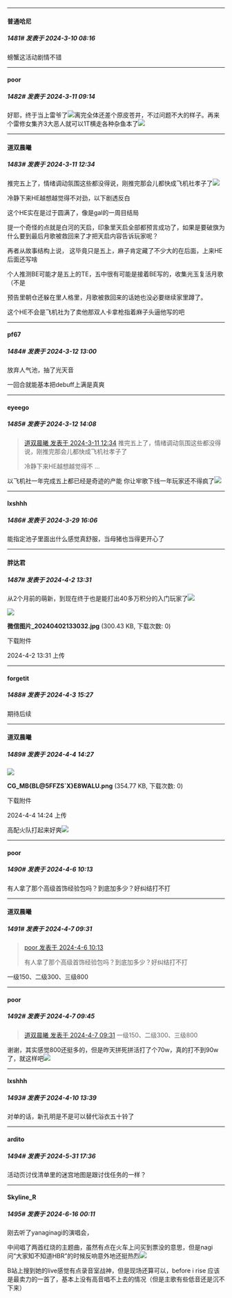 ﻿
*****

####  普通哈尼  
##### 1481#       发表于 2024-3-10 08:16

螃蟹这活动剧情不错


*****

####  poor  
##### 1482#       发表于 2024-3-11 09:14

好耶，终于当上雷爷了<img src="https://static.saraba1st.com/image/smiley/face2017/062.gif" referrerpolicy="no-referrer">离完全体还差个原皮苍井，不过问题不大的样子。再来个雷修女集齐3大恶人就可以1T横走各种杂鱼本了<img src="https://static.saraba1st.com/image/smiley/face2017/036.png" referrerpolicy="no-referrer">


*****

####  道双晨曦  
##### 1483#       发表于 2024-3-11 12:34

推完五上了，情绪调动氛围这些都没得说，刚推完那会儿都快成飞机社孝子了<img src="https://static.saraba1st.com/image/smiley/face2017/067.png" referrerpolicy="no-referrer">

冷静下来HE越想越觉得不对劲，以下剧透反白

这个HE实在是过于圆满了，像是gal的一周目结局

提一个奇怪的点就是白河的天启，印象里天启全部都预言成功了，如果是要破旗为什么要到最后月歌被救回来了才把天启内容告诉玩家呢？

再者从故事结构上说， 这毕竟只是五上，麻子肯定藏了不少大的在后面，上来HE后面还写啥

个人推测BE可能才是五上的TE，五中很有可能是接着BE写的，收集光玉复活月歌（不是

预告里朝仓还躲在里人格里，月歌被救回来的话她也没必要继续家里蹲了。

这个HE不会是飞机社为了卖他那双人卡拿枪指着麻子头逼他写的吧


*****

####  pf67  
##### 1484#       发表于 2024-3-12 13:00

放弃人气池，抽了光天音

一回合就能基本把debuff上满是真爽

*****

####  eyeego  
##### 1485#       发表于 2024-3-12 14:08

<blockquote><a href="httphttps://bbs.saraba1st.com/2b/forum.php?mod=redirect&amp;goto=findpost&amp;pid=64217065&amp;ptid=2050204" target="_blank">道双晨曦 发表于 2024-3-11 12:34</a>
推完五上了，情绪调动氛围这些都没得说，刚推完那会儿都快成飞机社孝子了

冷静下来HE越想越觉得不 ...</blockquote>
以飞机社一年完成五上都已经是奇迹的产能 你让牢歌下线一年玩家还不得疯了<img src="https://static.saraba1st.com/image/smiley/face2017/067.png" referrerpolicy="no-referrer">

*****

####  lxshhh  
##### 1486#       发表于 2024-3-29 16:06

能指定池子里面出什么感觉真舒服，当母猪也当得更开心了

*****

####  胖达君  
##### 1487#       发表于 2024-4-2 13:31

从2个月前的萌新，到现在终于也是能打出40多万积分的入门玩家了<img src="https://static.saraba1st.com/image/smiley/face2017/072.png" referrerpolicy="no-referrer">

<img src="https://img.saraba1st.com/forum/202404/02/133123ce3z3gsz7st7cmkk.jpg" referrerpolicy="no-referrer">

<strong>微信图片_20240402133032.jpg</strong> (300.43 KB, 下载次数: 0)

下载附件

2024-4-2 13:31 上传


*****

####  forgetit  
##### 1488#       发表于 2024-4-3 15:27

期待后续


*****

####  道双晨曦  
##### 1489#       发表于 2024-4-4 14:27

<img src="https://img.saraba1st.com/forum/202404/04/142436ge9oabg5llolsnod.png" referrerpolicy="no-referrer">

<strong>CG_MB{BL@5FFZS`X}E8WALU.png</strong> (354.77 KB, 下载次数: 0)

下载附件

2024-4-4 14:24 上传

高配火队打起来好爽<img src="https://static.saraba1st.com/image/smiley/face2017/062.gif" referrerpolicy="no-referrer">


*****

####  poor  
##### 1490#       发表于 2024-4-6 10:13

有人拿了那个高级首饰经验包吗？到底加多少？好纠结打不打


*****

####  道双晨曦  
##### 1491#       发表于 2024-4-7 09:31

<blockquote><a href="httphttps://bbs.saraba1st.com/2b/forum.php?mod=redirect&amp;goto=findpost&amp;pid=64497706&amp;ptid=2050204" target="_blank">poor 发表于 2024-4-6 10:13</a>

有人拿了那个高级首饰经验包吗？到底加多少？好纠结打不打</blockquote>
一级150、二级300、三级800


*****

####  poor  
##### 1492#       发表于 2024-4-7 09:45

<blockquote><a href="httphttps://bbs.saraba1st.com/2b/forum.php?mod=redirect&amp;goto=findpost&amp;pid=64508891&amp;ptid=2050204" target="_blank">道双晨曦 发表于 2024-4-7 09:31</a>
一级150、二级300、三级800</blockquote>
谢谢，其实感觉800还挺多的，但是昨天拼死拼活打了个70w，真的打不到90w了，就这样吧<img src="https://static.saraba1st.com/image/smiley/face2017/068.png" referrerpolicy="no-referrer">

*****

####  lxshhh  
##### 1493#       发表于 2024-4-10 13:39

对单的话，新孔明是不是可以替代浴衣五十铃了

*****

####  ardito  
##### 1494#       发表于 2024-5-31 17:36

活动页讨伐清单里的迷宫地图是跟讨伐任务的一样？

*****

####  Skyline_R  
##### 1495#       发表于 2024-6-16 00:11

刚去听了yanaginagi的演唱会，

中间唱了两首红烧的主题曲，虽然有点在火车上问买到票没的意思，但是nagi问“大家知不知道HBR”的时候反响意外地还挺热烈<img src="https://static.saraba1st.com/image/smiley/face2017/067.png" referrerpolicy="no-referrer">

B站上搜到她的live感觉有点录音室战神，但是现场还算可以，before i rise 应该是最卖力的一首了，基本上没有高音唱不上去的情况（但是主歌有些低音还是沉不下来）

